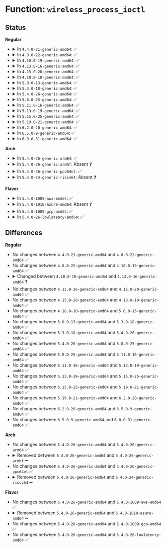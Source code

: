 # Function: <code>wireless_process_ioctl</code>

## Status
<b>Regular</b>
<ul>
<li>
<details>
<summary>In <code>4.4.0-21-generic-amd64</code>: ✅</summary>

```c
int wireless_process_ioctl(struct net * net, struct ifreq * ifr, unsigned int cmd, struct iw_request_info * info, wext_ioctl_func standard, wext_ioctl_func private)
```

```json
{
  "name": "wireless_process_ioctl",
  "collision_type": "Unique Static",
  "inline_type": "No",
  "funcs": [
    {
      "addr": 18446744071587273136,
      "name": "wireless_process_ioctl",
      "external": false,
      "loc": "net/wireless/wext-core.c:914",
      "file": "net/wireless/wext-core.c",
      "inline": "seen, unknown",
      "caller_inline": [],
      "caller_func": [
        "net/wireless/wext-core.c:wext_handle_ioctl",
        "net/wireless/wext-core.c:compat_wext_handle_ioctl"
      ]
    }
  ],
  "symbols": [
    {
      "addr": 18446744071587273136,
      "name": "wireless_process_ioctl",
      "section": ".text",
      "bind": "STB_LOCAL",
      "size": 400
    }
  ]
}
```
</details>
</li>
<li>
<details>
<summary>In <code>4.8.0-22-generic-amd64</code>: ✅</summary>

```c
int wireless_process_ioctl(struct net * net, struct ifreq * ifr, unsigned int cmd, struct iw_request_info * info, wext_ioctl_func standard, wext_ioctl_func private)
```

```json
{
  "name": "wireless_process_ioctl",
  "collision_type": "Unique Static",
  "inline_type": "No",
  "funcs": [
    {
      "addr": 18446744071587738800,
      "name": "wireless_process_ioctl",
      "external": false,
      "loc": "net/wireless/wext-core.c:917",
      "file": "net/wireless/wext-core.c",
      "inline": "seen, unknown",
      "caller_inline": [],
      "caller_func": [
        "net/wireless/wext-core.c:compat_wext_handle_ioctl",
        "net/wireless/wext-core.c:wext_handle_ioctl"
      ]
    }
  ],
  "symbols": [
    {
      "addr": 18446744071587738800,
      "name": "wireless_process_ioctl",
      "section": ".text",
      "bind": "STB_LOCAL",
      "size": 400
    }
  ]
}
```
</details>
</li>
<li>
<details>
<summary>In <code>4.10.0-19-generic-amd64</code>: ✅</summary>

```c
int wireless_process_ioctl(struct net * net, struct ifreq * ifr, unsigned int cmd, struct iw_request_info * info, wext_ioctl_func standard, wext_ioctl_func private)
```

```json
{
  "name": "wireless_process_ioctl",
  "collision_type": "Unique Static",
  "inline_type": "No",
  "funcs": [
    {
      "addr": 18446744071587954032,
      "name": "wireless_process_ioctl",
      "external": false,
      "loc": "net/wireless/wext-core.c:917",
      "file": "net/wireless/wext-core.c",
      "inline": "seen, unknown",
      "caller_inline": [],
      "caller_func": [
        "net/wireless/wext-core.c:compat_wext_handle_ioctl",
        "net/wireless/wext-core.c:wext_handle_ioctl"
      ]
    }
  ],
  "symbols": [
    {
      "addr": 18446744071587954032,
      "name": "wireless_process_ioctl",
      "section": ".text",
      "bind": "STB_LOCAL",
      "size": 400
    }
  ]
}
```
</details>
</li>
<li>
<details>
<summary>In <code>4.13.0-16-generic-amd64</code>: ✅</summary>

```c
int wireless_process_ioctl(struct net * net, struct iwreq * iwr, unsigned int cmd, struct iw_request_info * info, wext_ioctl_func standard, wext_ioctl_func private)
```

```json
{
  "name": "wireless_process_ioctl",
  "collision_type": "Unique Static",
  "inline_type": "No",
  "funcs": [
    {
      "addr": 18446744071588112240,
      "name": "wireless_process_ioctl",
      "external": false,
      "loc": "net/wireless/wext-core.c:917",
      "file": "net/wireless/wext-core.c",
      "inline": "seen, unknown",
      "caller_inline": [],
      "caller_func": [
        "net/wireless/wext-core.c:compat_wext_handle_ioctl",
        "net/wireless/wext-core.c:wext_handle_ioctl"
      ]
    }
  ],
  "symbols": [
    {
      "addr": 18446744071588112240,
      "name": "wireless_process_ioctl",
      "section": ".text",
      "bind": "STB_LOCAL",
      "size": 358
    }
  ]
}
```
</details>
</li>
<li>
<details>
<summary>In <code>4.15.0-20-generic-amd64</code>: ✅</summary>

```c
int wireless_process_ioctl(struct net * net, struct iwreq * iwr, unsigned int cmd, struct iw_request_info * info, wext_ioctl_func standard, wext_ioctl_func private)
```

```json
{
  "name": "wireless_process_ioctl",
  "collision_type": "Unique Static",
  "inline_type": "No",
  "funcs": [
    {
      "addr": 18446744071588660016,
      "name": "wireless_process_ioctl",
      "external": false,
      "loc": "net/wireless/wext-core.c:917",
      "file": "net/wireless/wext-core.c",
      "inline": "seen, unknown",
      "caller_inline": [],
      "caller_func": [
        "net/wireless/wext-core.c:compat_wext_handle_ioctl",
        "net/wireless/wext-core.c:wext_handle_ioctl"
      ]
    }
  ],
  "symbols": [
    {
      "addr": 18446744071588660016,
      "name": "wireless_process_ioctl",
      "section": ".text",
      "bind": "STB_LOCAL",
      "size": 374
    }
  ]
}
```
</details>
</li>
<li>
<details>
<summary>In <code>4.18.0-10-generic-amd64</code>: ✅</summary>

```c
int wireless_process_ioctl(struct net * net, struct iwreq * iwr, unsigned int cmd, struct iw_request_info * info, wext_ioctl_func standard, wext_ioctl_func private)
```

```json
{
  "name": "wireless_process_ioctl",
  "collision_type": "Unique Static",
  "inline_type": "No",
  "funcs": [
    {
      "addr": 18446744071589026688,
      "name": "wireless_process_ioctl",
      "external": false,
      "loc": "net/wireless/wext-core.c:915",
      "file": "net/wireless/wext-core.c",
      "inline": "seen, unknown",
      "caller_inline": [],
      "caller_func": [
        "net/wireless/wext-core.c:compat_wext_handle_ioctl",
        "net/wireless/wext-core.c:wext_handle_ioctl"
      ]
    }
  ],
  "symbols": [
    {
      "addr": 18446744071589026688,
      "name": "wireless_process_ioctl",
      "section": ".text",
      "bind": "STB_LOCAL",
      "size": 381
    }
  ]
}
```
</details>
</li>
<li>
<details>
<summary>In <code>5.0.0-13-generic-amd64</code>: ✅</summary>

```c
int wireless_process_ioctl(struct net * net, struct iwreq * iwr, unsigned int cmd, struct iw_request_info * info, wext_ioctl_func standard, wext_ioctl_func private)
```

```json
{
  "name": "wireless_process_ioctl",
  "collision_type": "Unique Static",
  "inline_type": "No",
  "funcs": [
    {
      "addr": 18446744071589252672,
      "name": "wireless_process_ioctl",
      "external": false,
      "loc": "net/wireless/wext-core.c:915",
      "file": "net/wireless/wext-core.c",
      "inline": "seen, unknown",
      "caller_inline": [],
      "caller_func": [
        "net/wireless/wext-core.c:compat_wext_handle_ioctl",
        "net/wireless/wext-core.c:wext_handle_ioctl"
      ]
    }
  ],
  "symbols": [
    {
      "addr": 18446744071589252672,
      "name": "wireless_process_ioctl",
      "section": ".text",
      "bind": "STB_LOCAL",
      "size": 381
    }
  ]
}
```
</details>
</li>
<li>
<details>
<summary>In <code>5.3.0-18-generic-amd64</code>: ✅</summary>

```c
int wireless_process_ioctl(struct net * net, struct iwreq * iwr, unsigned int cmd, struct iw_request_info * info, wext_ioctl_func standard, wext_ioctl_func private)
```

```json
{
  "name": "wireless_process_ioctl",
  "collision_type": "Unique Static",
  "inline_type": "No",
  "funcs": [
    {
      "addr": 18446744071589707792,
      "name": "wireless_process_ioctl",
      "external": false,
      "loc": "net/wireless/wext-core.c:915",
      "file": "net/wireless/wext-core.c",
      "inline": "seen, unknown",
      "caller_inline": [],
      "caller_func": [
        "net/wireless/wext-core.c:compat_wext_handle_ioctl",
        "net/wireless/wext-core.c:wext_handle_ioctl"
      ]
    }
  ],
  "symbols": [
    {
      "addr": 18446744071589707792,
      "name": "wireless_process_ioctl",
      "section": ".text",
      "bind": "STB_LOCAL",
      "size": 391
    }
  ]
}
```
</details>
</li>
<li>
<details>
<summary>In <code>5.4.0-26-generic-amd64</code>: ✅</summary>

```c
int wireless_process_ioctl(struct net * net, struct iwreq * iwr, unsigned int cmd, struct iw_request_info * info, wext_ioctl_func standard, wext_ioctl_func private)
```

```json
{
  "name": "wireless_process_ioctl",
  "collision_type": "Unique Static",
  "inline_type": "No",
  "funcs": [
    {
      "addr": 18446744071589932096,
      "name": "wireless_process_ioctl",
      "external": false,
      "loc": "net/wireless/wext-core.c:916",
      "file": "net/wireless/wext-core.c",
      "inline": "seen, unknown",
      "caller_inline": [],
      "caller_func": [
        "net/wireless/wext-core.c:compat_wext_handle_ioctl",
        "net/wireless/wext-core.c:wext_handle_ioctl"
      ]
    }
  ],
  "symbols": [
    {
      "addr": 18446744071589932096,
      "name": "wireless_process_ioctl",
      "section": ".text",
      "bind": "STB_LOCAL",
      "size": 391
    }
  ]
}
```
</details>
</li>
<li>
<details>
<summary>In <code>5.8.0-25-generic-amd64</code>: ✅</summary>

```c
int wireless_process_ioctl(struct net * net, struct iwreq * iwr, unsigned int cmd, struct iw_request_info * info, wext_ioctl_func standard, wext_ioctl_func private)
```

```json
{
  "name": "wireless_process_ioctl",
  "collision_type": "Unique Static",
  "inline_type": "No",
  "funcs": [
    {
      "addr": 18446744071590963456,
      "name": "wireless_process_ioctl",
      "external": false,
      "loc": "net/wireless/wext-core.c:916",
      "file": "net/wireless/wext-core.c",
      "inline": "seen, unknown",
      "caller_inline": [],
      "caller_func": [
        "net/wireless/wext-core.c:compat_wext_handle_ioctl",
        "net/wireless/wext-core.c:compat_wext_handle_ioctl",
        "net/wireless/wext-core.c:wext_handle_ioctl",
        "net/wireless/wext-core.c:wext_handle_ioctl"
      ]
    }
  ],
  "symbols": [
    {
      "addr": 18446744071590963456,
      "name": "wireless_process_ioctl",
      "section": ".text",
      "bind": "STB_LOCAL",
      "size": 389
    }
  ]
}
```
</details>
</li>
<li>
<details>
<summary>In <code>5.11.0-16-generic-amd64</code>: ✅</summary>

```c
int wireless_process_ioctl(struct net * net, struct iwreq * iwr, unsigned int cmd, struct iw_request_info * info, wext_ioctl_func standard, wext_ioctl_func private)
```

```json
{
  "name": "wireless_process_ioctl",
  "collision_type": "Unique Static",
  "inline_type": "No",
  "funcs": [
    {
      "addr": 18446744071591028128,
      "name": "wireless_process_ioctl",
      "external": false,
      "loc": "net/wireless/wext-core.c:917",
      "file": "net/wireless/wext-core.c",
      "inline": "seen, unknown",
      "caller_inline": [],
      "caller_func": [
        "net/wireless/wext-core.c:compat_wext_handle_ioctl",
        "net/wireless/wext-core.c:compat_wext_handle_ioctl",
        "net/wireless/wext-core.c:wext_handle_ioctl",
        "net/wireless/wext-core.c:wext_handle_ioctl"
      ]
    }
  ],
  "symbols": [
    {
      "addr": 18446744071591028128,
      "name": "wireless_process_ioctl",
      "section": ".text",
      "bind": "STB_LOCAL",
      "size": 389
    }
  ]
}
```
</details>
</li>
<li>
<details>
<summary>In <code>5.13.0-19-generic-amd64</code>: ✅</summary>

```c
int wireless_process_ioctl(struct net * net, struct iwreq * iwr, unsigned int cmd, struct iw_request_info * info, wext_ioctl_func standard, wext_ioctl_func private)
```

```json
{
  "name": "wireless_process_ioctl",
  "collision_type": "Unique Static",
  "inline_type": "No",
  "funcs": [
    {
      "addr": 18446744071590958752,
      "name": "wireless_process_ioctl",
      "external": false,
      "loc": "net/wireless/wext-core.c:917",
      "file": "net/wireless/wext-core.c",
      "inline": "seen, unknown",
      "caller_inline": [],
      "caller_func": [
        "net/wireless/wext-core.c:compat_wext_handle_ioctl",
        "net/wireless/wext-core.c:compat_wext_handle_ioctl",
        "net/wireless/wext-core.c:wext_handle_ioctl",
        "net/wireless/wext-core.c:wext_handle_ioctl"
      ]
    }
  ],
  "symbols": [
    {
      "addr": 18446744071590958752,
      "name": "wireless_process_ioctl",
      "section": ".text",
      "bind": "STB_LOCAL",
      "size": 368
    }
  ]
}
```
</details>
</li>
<li>
<details>
<summary>In <code>5.15.0-25-generic-amd64</code>: ✅</summary>

```c
int wireless_process_ioctl(struct net * net, struct iwreq * iwr, unsigned int cmd, struct iw_request_info * info, wext_ioctl_func standard, wext_ioctl_func private)
```

```json
{
  "name": "wireless_process_ioctl",
  "collision_type": "Unique Static",
  "inline_type": "No",
  "funcs": [
    {
      "addr": 18446744071591794464,
      "name": "wireless_process_ioctl",
      "external": false,
      "loc": "net/wireless/wext-core.c:917",
      "file": "net/wireless/wext-core.c",
      "inline": "seen, unknown",
      "caller_inline": [],
      "caller_func": [
        "net/wireless/wext-core.c:compat_wext_handle_ioctl",
        "net/wireless/wext-core.c:compat_wext_handle_ioctl",
        "net/wireless/wext-core.c:wext_handle_ioctl",
        "net/wireless/wext-core.c:wext_handle_ioctl"
      ]
    }
  ],
  "symbols": [
    {
      "addr": 18446744071591794464,
      "name": "wireless_process_ioctl",
      "section": ".text",
      "bind": "STB_LOCAL",
      "size": 368
    }
  ]
}
```
</details>
</li>
<li>
<details>
<summary>In <code>5.19.0-21-generic-amd64</code>: ✅</summary>

```c
int wireless_process_ioctl(struct net * net, struct iwreq * iwr, unsigned int cmd, struct iw_request_info * info, wext_ioctl_func standard, wext_ioctl_func private)
```

```json
{
  "name": "wireless_process_ioctl",
  "collision_type": "Unique Static",
  "inline_type": "No",
  "funcs": [
    {
      "addr": 18446744071593504464,
      "name": "wireless_process_ioctl",
      "external": false,
      "loc": "net/wireless/wext-core.c:917",
      "file": "net/wireless/wext-core.c",
      "inline": "seen, unknown",
      "caller_inline": [],
      "caller_func": [
        "net/wireless/wext-core.c:compat_wext_handle_ioctl",
        "net/wireless/wext-core.c:compat_wext_handle_ioctl",
        "net/wireless/wext-core.c:wext_handle_ioctl",
        "net/wireless/wext-core.c:wext_handle_ioctl"
      ]
    }
  ],
  "symbols": [
    {
      "addr": 18446744071593504464,
      "name": "wireless_process_ioctl",
      "section": ".text",
      "bind": "STB_LOCAL",
      "size": 462
    }
  ]
}
```
</details>
</li>
<li>
<details>
<summary>In <code>6.2.0-20-generic-amd64</code>: ✅</summary>

```c
int wireless_process_ioctl(struct net * net, struct iwreq * iwr, unsigned int cmd, struct iw_request_info * info, wext_ioctl_func standard, wext_ioctl_func private)
```

```json
{
  "name": "wireless_process_ioctl",
  "collision_type": "Unique Static",
  "inline_type": "No",
  "funcs": [
    {
      "addr": 18446744071595424560,
      "name": "wireless_process_ioctl",
      "external": false,
      "loc": "net/wireless/wext-core.c:920",
      "file": "net/wireless/wext-core.c",
      "inline": "seen, unknown",
      "caller_inline": [],
      "caller_func": [
        "net/wireless/wext-core.c:compat_wext_handle_ioctl",
        "net/wireless/wext-core.c:compat_wext_handle_ioctl",
        "net/wireless/wext-core.c:wext_handle_ioctl",
        "net/wireless/wext-core.c:wext_handle_ioctl"
      ]
    }
  ],
  "symbols": [
    {
      "addr": 18446744071595424560,
      "name": "wireless_process_ioctl",
      "section": ".text",
      "bind": "STB_LOCAL",
      "size": 426
    }
  ]
}
```
</details>
</li>
<li>
<details>
<summary>In <code>6.5.0-9-generic-amd64</code>: ✅</summary>

```c
int wireless_process_ioctl(struct net * net, struct iwreq * iwr, unsigned int cmd, struct iw_request_info * info, wext_ioctl_func standard, wext_ioctl_func private)
```

```json
{
  "name": "wireless_process_ioctl",
  "collision_type": "Unique Static",
  "inline_type": "No",
  "funcs": [
    {
      "addr": 18446744071595928368,
      "name": "wireless_process_ioctl",
      "external": false,
      "loc": "net/wireless/wext-core.c:942",
      "file": "net/wireless/wext-core.c",
      "inline": "seen, unknown",
      "caller_inline": [],
      "caller_func": [
        "net/wireless/wext-core.c:compat_wext_handle_ioctl",
        "net/wireless/wext-core.c:compat_wext_handle_ioctl",
        "net/wireless/wext-core.c:wext_handle_ioctl",
        "net/wireless/wext-core.c:wext_handle_ioctl"
      ]
    }
  ],
  "symbols": [
    {
      "addr": 18446744071595928368,
      "name": "wireless_process_ioctl",
      "section": ".text",
      "bind": "STB_LOCAL",
      "size": 525
    }
  ]
}
```
</details>
</li>
<li>
<details>
<summary>In <code>6.8.0-31-generic-amd64</code>: ✅</summary>

```c
int wireless_process_ioctl(struct net * net, struct iwreq * iwr, unsigned int cmd, struct iw_request_info * info, wext_ioctl_func standard, wext_ioctl_func private)
```

```json
{
  "name": "wireless_process_ioctl",
  "collision_type": "Unique Static",
  "inline_type": "No",
  "funcs": [
    {
      "addr": 18446744071596789680,
      "name": "wireless_process_ioctl",
      "external": false,
      "loc": "net/wireless/wext-core.c:942",
      "file": "net/wireless/wext-core.c",
      "inline": "seen, unknown",
      "caller_inline": [],
      "caller_func": [
        "net/wireless/wext-core.c:compat_wext_handle_ioctl",
        "net/wireless/wext-core.c:compat_wext_handle_ioctl",
        "net/wireless/wext-core.c:wext_handle_ioctl",
        "net/wireless/wext-core.c:wext_handle_ioctl"
      ]
    }
  ],
  "symbols": [
    {
      "addr": 18446744071596789680,
      "name": "wireless_process_ioctl",
      "section": ".text",
      "bind": "STB_LOCAL",
      "size": 528
    }
  ]
}
```
</details>
</li>
</ul>
<b>Arch</b>
<ul>
<li>
<details>
<summary>In <code>5.4.0-26-generic-arm64</code>: ✅</summary>

```c
int wireless_process_ioctl(struct net * net, struct iwreq * iwr, unsigned int cmd, struct iw_request_info * info, wext_ioctl_func standard, wext_ioctl_func private)
```

```json
{
  "name": "wireless_process_ioctl",
  "collision_type": "Unique Static",
  "inline_type": "No",
  "funcs": [
    {
      "addr": 18446603336503659032,
      "name": "wireless_process_ioctl",
      "external": false,
      "loc": "net/wireless/wext-core.c:916",
      "file": "net/wireless/wext-core.c",
      "inline": "seen, unknown",
      "caller_inline": [],
      "caller_func": [
        "net/wireless/wext-core.c:compat_wext_handle_ioctl",
        "net/wireless/wext-core.c:wext_handle_ioctl"
      ]
    }
  ],
  "symbols": [
    {
      "addr": 18446603336503659032,
      "name": "wireless_process_ioctl",
      "section": ".text",
      "bind": "STB_LOCAL",
      "size": 444
    }
  ]
}
```
</details>
</li>
<li>
<details>
<summary>In <code>5.4.0-26-generic-armhf</code>: Absent ❓</summary>

```json
{
  "name": "wireless_process_ioctl",
  "collision_type": "Unique Static",
  "inline_type": "Full",
  "funcs": [
    {
      "addr": 3236302612,
      "name": "wireless_process_ioctl",
      "external": false,
      "loc": "net/wireless/wext-core.c:916",
      "file": "net/wireless/wext-core.c",
      "inline": "not declared, inlined",
      "caller_inline": [
        "net/wireless/wext-core.c:wext_handle_ioctl"
      ],
      "caller_func": []
    }
  ],
  "symbols": []
}
```
</details>
</li>
<li>
<details>
<summary>In <code>5.4.0-26-generic-ppc64el</code>: ✅</summary>

```c
int wireless_process_ioctl(struct net * net, struct iwreq * iwr, unsigned int cmd, struct iw_request_info * info, wext_ioctl_func standard, wext_ioctl_func private)
```

```json
{
  "name": "wireless_process_ioctl",
  "collision_type": "Unique Static",
  "inline_type": "No",
  "funcs": [
    {
      "addr": 13835058055297481840,
      "name": "wireless_process_ioctl",
      "external": false,
      "loc": "net/wireless/wext-core.c:916",
      "file": "net/wireless/wext-core.c",
      "inline": "seen, unknown",
      "caller_inline": [],
      "caller_func": [
        "net/wireless/wext-core.c:compat_wext_handle_ioctl",
        "net/wireless/wext-core.c:wext_handle_ioctl"
      ]
    }
  ],
  "symbols": [
    {
      "addr": 13835058055297481840,
      "name": "wireless_process_ioctl",
      "section": ".text",
      "bind": "STB_LOCAL",
      "size": 680
    }
  ]
}
```
</details>
</li>
<li>
<details>
<summary>In <code>5.4.0-24-generic-riscv64</code>: Absent ❓</summary>

```json
{
  "name": "wireless_process_ioctl",
  "collision_type": "Unique Static",
  "inline_type": "Full",
  "funcs": [
    {
      "addr": 18446743936279602570,
      "name": "wireless_process_ioctl",
      "external": false,
      "loc": "net/wireless/wext-core.c:916",
      "file": "net/wireless/wext-core.c",
      "inline": "not declared, inlined",
      "caller_inline": [
        "net/wireless/wext-core.c:wext_handle_ioctl"
      ],
      "caller_func": []
    }
  ],
  "symbols": []
}
```
</details>
</li>
</ul>
<b>Flavor</b>
<ul>
<li>
<details>
<summary>In <code>5.4.0-1009-aws-amd64</code>: ✅</summary>

```c
int wireless_process_ioctl(struct net * net, struct iwreq * iwr, unsigned int cmd, struct iw_request_info * info, wext_ioctl_func standard, wext_ioctl_func private)
```

```json
{
  "name": "wireless_process_ioctl",
  "collision_type": "Unique Static",
  "inline_type": "No",
  "funcs": [
    {
      "addr": 18446744071589536464,
      "name": "wireless_process_ioctl",
      "external": false,
      "loc": "net/wireless/wext-core.c:916",
      "file": "net/wireless/wext-core.c",
      "inline": "seen, unknown",
      "caller_inline": [],
      "caller_func": [
        "net/wireless/wext-core.c:compat_wext_handle_ioctl",
        "net/wireless/wext-core.c:wext_handle_ioctl"
      ]
    }
  ],
  "symbols": [
    {
      "addr": 18446744071589536464,
      "name": "wireless_process_ioctl",
      "section": ".text",
      "bind": "STB_LOCAL",
      "size": 391
    }
  ]
}
```
</details>
</li>
<li>
<details>
<summary>In <code>5.4.0-1010-azure-amd64</code>: Absent ❓</summary>

```json
{
  "name": "wireless_process_ioctl",
  "collision_type": "Unique Static",
  "inline_type": "Selective",
  "funcs": [
    {
      "addr": 18446744071589262704,
      "name": "wireless_process_ioctl",
      "external": false,
      "loc": "net/wireless/wext-core.c:916",
      "file": "net/wireless/wext-core.c",
      "inline": "not declared, inlined",
      "caller_inline": [],
      "caller_func": [
        "net/wireless/wext-core.c:compat_wext_handle_ioctl",
        "net/wireless/wext-core.c:wext_handle_ioctl"
      ]
    }
  ],
  "symbols": [
    {
      "addr": 18446744071589262704,
      "name": "wireless_process_ioctl.constprop.0",
      "section": ".text",
      "bind": "STB_LOCAL",
      "size": 216
    }
  ]
}
```
</details>
</li>
<li>
<details>
<summary>In <code>5.4.0-1009-gcp-amd64</code>: ✅</summary>

```c
int wireless_process_ioctl(struct net * net, struct iwreq * iwr, unsigned int cmd, struct iw_request_info * info, wext_ioctl_func standard, wext_ioctl_func private)
```

```json
{
  "name": "wireless_process_ioctl",
  "collision_type": "Unique Static",
  "inline_type": "No",
  "funcs": [
    {
      "addr": 18446744071589977728,
      "name": "wireless_process_ioctl",
      "external": false,
      "loc": "net/wireless/wext-core.c:916",
      "file": "net/wireless/wext-core.c",
      "inline": "seen, unknown",
      "caller_inline": [],
      "caller_func": [
        "net/wireless/wext-core.c:compat_wext_handle_ioctl",
        "net/wireless/wext-core.c:wext_handle_ioctl"
      ]
    }
  ],
  "symbols": [
    {
      "addr": 18446744071589977728,
      "name": "wireless_process_ioctl",
      "section": ".text",
      "bind": "STB_LOCAL",
      "size": 391
    }
  ]
}
```
</details>
</li>
<li>
<details>
<summary>In <code>5.4.0-26-lowlatency-amd64</code>: ✅</summary>

```c
int wireless_process_ioctl(struct net * net, struct iwreq * iwr, unsigned int cmd, struct iw_request_info * info, wext_ioctl_func standard, wext_ioctl_func private)
```

```json
{
  "name": "wireless_process_ioctl",
  "collision_type": "Unique Static",
  "inline_type": "No",
  "funcs": [
    {
      "addr": 18446744071590027392,
      "name": "wireless_process_ioctl",
      "external": false,
      "loc": "net/wireless/wext-core.c:916",
      "file": "net/wireless/wext-core.c",
      "inline": "seen, unknown",
      "caller_inline": [],
      "caller_func": [
        "net/wireless/wext-core.c:compat_wext_handle_ioctl",
        "net/wireless/wext-core.c:wext_handle_ioctl"
      ]
    }
  ],
  "symbols": [
    {
      "addr": 18446744071590027392,
      "name": "wireless_process_ioctl",
      "section": ".text",
      "bind": "STB_LOCAL",
      "size": 391
    }
  ]
}
```
</details>
</li>
</ul>

## Differences
<b>Regular</b>
<ul>
<li>
No changes between <code>4.4.0-21-generic-amd64</code> and <code>4.8.0-22-generic-amd64</code> ✅
</li>
<li>
No changes between <code>4.8.0-22-generic-amd64</code> and <code>4.10.0-19-generic-amd64</code> ✅
</li>
<li>
<details>
<summary>Changed between <code>4.10.0-19-generic-amd64</code> and <code>4.13.0-16-generic-amd64</code> ❓</summary>
<ul>
<li>
<b>Param added. </b>
<code>struct iwreq * iwr</code>
</li>
<li>
<b>Param removed. </b>
<code>struct ifreq * ifr</code>
</li>
</ul>
</details>
</li>
<li>
No changes between <code>4.13.0-16-generic-amd64</code> and <code>4.15.0-20-generic-amd64</code> ✅
</li>
<li>
No changes between <code>4.15.0-20-generic-amd64</code> and <code>4.18.0-10-generic-amd64</code> ✅
</li>
<li>
No changes between <code>4.18.0-10-generic-amd64</code> and <code>5.0.0-13-generic-amd64</code> ✅
</li>
<li>
No changes between <code>5.0.0-13-generic-amd64</code> and <code>5.3.0-18-generic-amd64</code> ✅
</li>
<li>
No changes between <code>5.3.0-18-generic-amd64</code> and <code>5.4.0-26-generic-amd64</code> ✅
</li>
<li>
No changes between <code>5.4.0-26-generic-amd64</code> and <code>5.8.0-25-generic-amd64</code> ✅
</li>
<li>
No changes between <code>5.8.0-25-generic-amd64</code> and <code>5.11.0-16-generic-amd64</code> ✅
</li>
<li>
No changes between <code>5.11.0-16-generic-amd64</code> and <code>5.13.0-19-generic-amd64</code> ✅
</li>
<li>
No changes between <code>5.13.0-19-generic-amd64</code> and <code>5.15.0-25-generic-amd64</code> ✅
</li>
<li>
No changes between <code>5.15.0-25-generic-amd64</code> and <code>5.19.0-21-generic-amd64</code> ✅
</li>
<li>
No changes between <code>5.19.0-21-generic-amd64</code> and <code>6.2.0-20-generic-amd64</code> ✅
</li>
<li>
No changes between <code>6.2.0-20-generic-amd64</code> and <code>6.5.0-9-generic-amd64</code> ✅
</li>
<li>
No changes between <code>6.5.0-9-generic-amd64</code> and <code>6.8.0-31-generic-amd64</code> ✅
</li>
</ul>
<b>Arch</b>
<ul>
<li>
No changes between <code>5.4.0-26-generic-amd64</code> and <code>5.4.0-26-generic-arm64</code> ✅
</li>
<li>
<details>
<summary>Removed between <code>5.4.0-26-generic-amd64</code> and <code>5.4.0-26-generic-armhf</code> ➖</summary>

```c
int wireless_process_ioctl(struct net * net, struct iwreq * iwr, unsigned int cmd, struct iw_request_info * info, wext_ioctl_func standard, wext_ioctl_func private)
```
</details>
</li>
<li>
No changes between <code>5.4.0-26-generic-amd64</code> and <code>5.4.0-26-generic-ppc64el</code> ✅
</li>
<li>
<details>
<summary>Removed between <code>5.4.0-26-generic-amd64</code> and <code>5.4.0-24-generic-riscv64</code> ➖</summary>

```c
int wireless_process_ioctl(struct net * net, struct iwreq * iwr, unsigned int cmd, struct iw_request_info * info, wext_ioctl_func standard, wext_ioctl_func private)
```
</details>
</li>
</ul>
<b>Flavor</b>
<ul>
<li>
No changes between <code>5.4.0-26-generic-amd64</code> and <code>5.4.0-1009-aws-amd64</code> ✅
</li>
<li>
<details>
<summary>Removed between <code>5.4.0-26-generic-amd64</code> and <code>5.4.0-1010-azure-amd64</code> ➖</summary>

```c
int wireless_process_ioctl(struct net * net, struct iwreq * iwr, unsigned int cmd, struct iw_request_info * info, wext_ioctl_func standard, wext_ioctl_func private)
```
</details>
</li>
<li>
No changes between <code>5.4.0-26-generic-amd64</code> and <code>5.4.0-1009-gcp-amd64</code> ✅
</li>
<li>
No changes between <code>5.4.0-26-generic-amd64</code> and <code>5.4.0-26-lowlatency-amd64</code> ✅
</li>
</ul>
